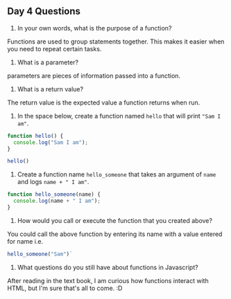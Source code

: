 ## Day 4 Questions

1. In your own words, what is the purpose of a function?

Functions are used to group statements together. This makes it easier when you need to repeat certain tasks.

1. What is a parameter?

parameters are pieces of information passed into a function.

1. What is a return value?

The return value is the expected value a function returns when run.

1. In the space below, create a function named `hello` that will print `"Sam I am"`.

```JavaScript
function hello() {
  console.log("Sam I am");
}

hello()
```

1. Create a function name `hello_someone` that takes an argument of `name` and logs `name + " I am"`.

```JavaScript
function hello_someone(name) {
  console.log(name + " I am");
}
```

1. How would you call or execute the function that you created above?

You could call the above function by entering its name with a value entered for name i.e.
```JavaScript
hello_someone("Sam")`
```
1. What questions do you still have about functions in Javascript?

After reading in the text book, I am curious how functions interact with HTML, but I'm sure that's all to come. :D
